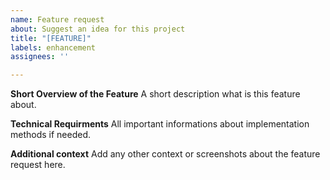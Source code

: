 ```yaml
---
name: Feature request
about: Suggest an idea for this project
title: "[FEATURE]"
labels: enhancement
assignees: ''

---
```


**Short Overview of the Feature**
A short description what is this feature about.

**Technical Requirments**
All important informations about implementation methods if needed.

**Additional context**
Add any other context or screenshots about the feature request here.
